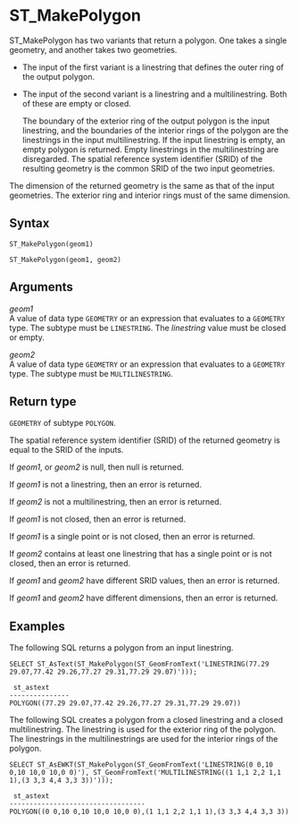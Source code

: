 # ST\_MakePolygon<a name="ST_MakePolygon-function"></a>

ST\_MakePolygon has two variants that return a polygon\. One takes a single geometry, and another takes two geometries\. 
+ The input of the first variant is a linestring that defines the outer ring of the output polygon\.
+ The input of the second variant is a linestring and a multilinestring\. Both of these are empty or closed\. 

  The boundary of the exterior ring of the output polygon is the input linestring, and the boundaries of the interior rings of the polygon are the linestrings in the input multilinestring\. If the input linestring is empty, an empty polygon is returned\. Empty linestrings in the multilinestring are disregarded\. The spatial reference system identifier \(SRID\) of the resulting geometry is the common SRID of the two input geometries\.

The dimension of the returned geometry is the same as that of the input geometries\. The exterior ring and interior rings must of the same dimension\.

## Syntax<a name="ST_MakePolygon-function-syntax"></a>

```
ST_MakePolygon(geom1)
```

```
ST_MakePolygon(geom1, geom2)
```

## Arguments<a name="ST_MakePolygon-function-arguments"></a>

 *geom1*   
A value of data type `GEOMETRY` or an expression that evaluates to a `GEOMETRY` type\. The subtype must be `LINESTRING`\. The *linestring* value must be closed or empty\.

 *geom2*   
A value of data type `GEOMETRY` or an expression that evaluates to a `GEOMETRY` type\. The subtype must be `MULTILINESTRING`\. 

## Return type<a name="ST_MakePolygon-function-return"></a>

`GEOMETRY` of subtype `POLYGON`\. 

The spatial reference system identifier \(SRID\) of the returned geometry is equal to the SRID of the inputs\. 

If *geom1*, or *geom2* is null, then null is returned\. 

If *geom1* is not a linestring, then an error is returned\. 

If *geom2* is not a multilinestring, then an error is returned\. 

If *geom1* is not closed, then an error is returned\. 

If *geom1* is a single point or is not closed, then an error is returned\. 

If *geom2* contains at least one linestring that has a single point or is not closed, then an error is returned\. 

If *geom1* and *geom2* have different SRID values, then an error is returned\. 

If *geom1* and *geom2* have different dimensions, then an error is returned\. 

## Examples<a name="ST_MakePolygon-function-examples"></a>

The following SQL returns a polygon from an input linestring\. 

```
SELECT ST_AsText(ST_MakePolygon(ST_GeomFromText('LINESTRING(77.29 29.07,77.42 29.26,77.27 29.31,77.29 29.07)')));
```

```
 st_astext
---------------
POLYGON((77.29 29.07,77.42 29.26,77.27 29.31,77.29 29.07))
```

The following SQL creates a polygon from a closed linestring and a closed multilinestring\. The linestring is used for the exterior ring of the polygon\. The linestrings in the multilinestrings are used for the interior rings of the polygon\. 

```
SELECT ST_AsEWKT(ST_MakePolygon(ST_GeomFromText('LINESTRING(0 0,10 0,10 10,0 10,0 0)'), ST_GeomFromText('MULTILINESTRING((1 1,1 2,2 1,1 1),(3 3,3 4,4 3,3 3))')));
```

```
 st_astext
----------------------------------
POLYGON((0 0,10 0,10 10,0 10,0 0),(1 1,1 2,2 1,1 1),(3 3,3 4,4 3,3 3))
```